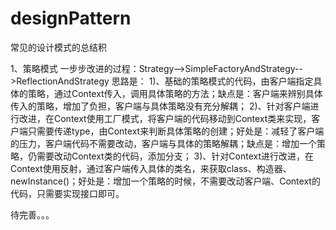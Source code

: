 # designPattern
常见的设计模式的总结积

1、策略模式
一步步改进的过程：Strategy-->SimpleFactoryAndStrategy-->ReflectionAndStrategy
思路是：
1)、基础的策略模式的代码，由客户端指定具体的策略，通过Context传入，调用具体策略的方法；缺点是：客户端来辨别具体传入的策略，增加了负担，客户端与具体策略没有充分解耦；
2)、针对客户端进行改进，在Context使用工厂模式，将客户端的代码移动到Context类来实现，客户端只需要传递type，由Context来判断具体策略的创建；好处是：减轻了客户端的压力，客户端代码不需要改动，客户端与具体的策略解耦；缺点是：增加一个策略，仍需要改动Context类的代码，添加分支；
3)、针对Context进行改进，在Context使用反射，通过客户端传入具体的类名，来获取class、构造器、newInstance()；好处是：增加一个策略的时候，不需要改动客户端、Context的代码，只需要实现接口即可。


待完善。。。
